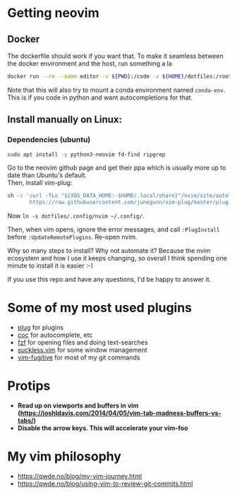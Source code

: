 # Getting neovim
## Docker
The dockerfile should work if you want that. To make it seamless between the docker environment and the host, run something a la
```bash
docker run --rm --name editor -v ${PWD}:/code -v ${HOME}/dotfiles:/root/dotfiles -v ${HOME}/.gitconfig:/root/.gitconfig -v ${HOME}/miniconda3/envs/conda-env:/opt/conda_env -v ${HOME}/.config/github-copilot:/root/.config/github-copilot --user root -it pesktux/nvim:latest
```

Note that this will also try to mount a conda environment named `conda-env`. This is if you code in python and want autocompletions for that.

## Install manually on Linux:
### Dependencies (ubuntu)
```bash
sudo apt install -y python3-neovim fd-find ripgrep
```
Go to the neovim github page and get their ppa which is usually more up to date than Ubuntu's default.  
Then, install vim-plug:
```bash
sh -c 'curl -fLo "${XDG_DATA_HOME:-$HOME/.local/share}"/nvim/site/autoload/plug.vim --create-dirs \
       https://raw.githubusercontent.com/junegunn/vim-plug/master/plug.vim'
```

Now `ln -s dotfiles/.config/nvim ~/.config/`.

Then, when vim opens, ignore the error messages, and call `:PlugInstall` before `:UpdateRemotePlugins`.
Re-open nvim.

Why so many steps to install? Why not automate it?
Because the nvim ecosystem and how I use it keeps changing, so overall I think spending one minute to install it is easier :-)

If you use this repo and have any questions, I'd be happy to answer it.

# Some of my most used plugins
* [plug](https://github.com/junegunn/vim-plug) for plugins
* [coc](https://github.com/neoclide/coc.nvim) for autocomplete, etc
* [fzf](https://github.com/junegunn/fzf.vim) for opening files and doing text-searches  
* [suckless.vim](https://github.com/andsild/suckless.vim) for some window management  
* [vim-fugitive](https://github.com/tpope/vim-fugitive) for most of my git commands

# Protips
* **Read up on viewports and buffers in vim  
    (https://joshldavis.com/2014/04/05/vim-tab-madness-buffers-vs-tabs/)**
* **Disable the arrow keys. This will accelerate your vim-foo**

# My vim philosophy
  * https://qwde.no/blog/my-vim-journey.html
  * https://qwde.no/blog/using-vim-to-review-git-commits.html
